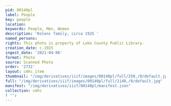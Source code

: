 ```yaml
---
pid: 00140pl
label: People
key: people
location: 
keywords: People, Men, Women
description: 'Kolenc family, circa 1925 '
named_persons: 
rights: This photo is property of Lake County Public Library.
creation_date: c.1925
ingest_date: '2021-04-06'
format: Photo
source: Scanned Photo
order: '2731'
layout: cmhc_item
thumbnail: "/img/derivatives/iiif/images/00140pl/full/250,/0/default.jpg"
full: "/img/derivatives/iiif/images/00140pl/full/1140,/0/default.jpg"
manifest: "/img/derivatives/iiif/00140pl/manifest.json"
collection: cmhc
! '': 
---
```

